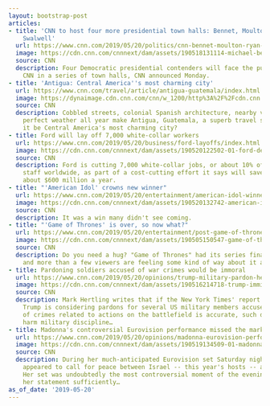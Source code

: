 ```yaml
---
layout: bootstrap-post
articles:
- title: 'CNN to host four more presidential town halls: Bennet, Moulton, Ryan and
    Swalwell'
  url: https://www.cnn.com/2019/05/20/politics/cnn-bennet-moulton-ryan-swalwell/index.html
  image: https://cdn.cnn.com/cnnnext/dam/assets/190518131114-michael-bennet-seth-moulton-tim-ryan-eric-swalwell-split-super-tease.jpg
  source: CNN
  description: Four Democratic presidential contenders will face the public live on
    CNN in a series of town halls, CNN announced Monday.
- title: 'Antigua: Central America''s most charming city'
  url: https://www.cnn.com/travel/article/antigua-guatemala/index.html
  image: https://dynaimage.cdn.cnn.com/cnn/w_1200/http%3A%2F%2Fcdn.cnn.com%2Fcnnnext%2Fdam%2Fassets%2F190516135903-antigua-santa-catalina-arch-super-tease.jpg
  source: CNN
  description: Cobbled streets, colonial Spanish architecture, nearby volcanoes and
    perfect weather all year make Antigua, Guatemala, a superb travel spot. Could
    it be Central America's most charming city?
- title: Ford will lay off 7,000 white-collar workers
  url: https://www.cnn.com/2019/05/20/business/ford-layoffs/index.html
  image: https://cdn.cnn.com/cnnnext/dam/assets/190520122502-01-ford-dearborn-file-restricted-super-tease.jpg
  source: CNN
  description: Ford is cutting 7,000 white-collar jobs, or about 10% of its salaried
    staff worldwide, as part of a cost-cutting effort it says will save the company
    about $600 million a year.
- title: "'American Idol' crowns new winner"
  url: https://www.cnn.com/2019/05/20/entertainment/american-idol-winner/index.html
  image: https://cdn.cnn.com/cnnnext/dam/assets/190520132742-american-idol-season-finale-0519-super-tease.jpg
  source: CNN
  description: It was a win many didn't see coming.
- title: "'Game of Thrones' is over, so now what?"
  url: https://www.cnn.com/2019/05/20/entertainment/post-game-of-thrones/index.html
  image: https://cdn.cnn.com/cnnnext/dam/assets/190505150547-game-of-thrones-season-8-starks-super-tease.jpg
  source: CNN
  description: Do you need a hug? "Game of Thrones" had its series finale Sunday night
    and more than a few viewers are feeling some kind of way about it all being over.
- title: Pardoning soldiers accused of war crimes would be immoral
  url: https://www.cnn.com/2019/05/20/opinions/trump-military-pardon-hertling/index.html
  image: https://cdn.cnn.com/cnnnext/dam/assets/190516214718-trump-immigration-proposal-close-up-super-tease.jpg
  source: CNN
  description: Mark Hertling writes that if the New York Times' report that President
    Trump is considering pardons for several US military members accused or convicted
    of crimes related to actions on the battlefield is accurate, such decisions would
    harm military discipline…
- title: Madonna's controversial Eurovision performance missed the mark
  url: https://www.cnn.com/2019/05/20/opinions/madonna-eurovision-performance-thomas/index.html
  image: https://cdn.cnn.com/cnnnext/dam/assets/190519134509-01-madonna-eurovision-0518-super-tease.jpg
  source: CNN
  description: During her much-anticipated Eurovision set Saturday night, Madonna
    appeared to call for peace between Israel -- this year's hosts -- and Palestinians.
    Her set was undoubtedly the most controversial moment of the evening, but whether
    her statement sufficiently…
as_of_date: '2019-05-20'
---
```


